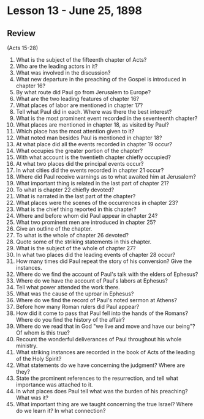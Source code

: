 # Lesson 13 - June 25, 1898

## Review
(Acts 15-28)

1. What is the subject of the fifteenth chapter of Acts?
2. Who are the leading actors in it?
3. What was involved in the discussion?
4. What new departure in the preaching of the Gospel is introduced in chapter 16?
5. By what route did Paul go from Jerusalem to Europe?
6. What are the two leading features of chapter 16?
7. What places of labor are mentioned in chapter 17?
8. Tell what Paul did in each. Where was there the best interest?
9. What is the most prominent event recorded in the seventeenth chapter?
10. What places are mentioned in chapter 18, as visited by Paul?
11. Which place has the most attention given to it?
12. What noted man besides Paul is mentioned in chapter 18?
13. At what place did all the events recorded in chapter 19 occur?
14. What occupies the greater portion of the chapter?
15. With what account is the twentieth chapter chiefly occupied?
16. At what two places did the principal events occur?
17. In what cities did the events recorded in chapter 21 occur?
18. Where did Paul receive warnings as to what awaited him at Jerusalem?
19. What important thing is related in the last part of chapter 21?
20. To what is chapter 22 chiefly devoted?
21. What is narrated in the last part of the chapter?
22. What places were the scenes of the occurrences in chapter 23?
23. What is the chief thing reported in this chapter?
24. Where and before whom did Paul appear in chapter 24?
25. What two prominent men are introduced in chapter 25?
26. Give an outline of the chapter.
27. To what is the whole of chapter 26 devoted?
28. Quote some of the striking statements in this chapter.
29. What is the subject of the whole of chapter 27?
30. In what two places did the leading events of chapter 28 occur?
31. How many times did Paul repeat the story of his conversion? Give the instances.
32. Where do we find the account of Paul's talk with the elders of Ephesus?
33. Where do we have the account of Paul's labors at Ephesus?
34. Tell what power attended the work there.
35. What was the cause of the uproar in Ephesus?
36. Where do we find the record of Paul's noted sermon at Athens?
37. Before how many Roman rulers did Paul appear?
38. How did it come to pass that Paul fell into the hands of the Romans? Where do you find the history of the affair?
39. Where do we read that in God "we live and move and have our being"? Of whom is this true?
40. Recount the wonderful deliverances of Paul throughout his whole ministry.
41. What striking instances are recorded in the book of Acts of the leading of the Holy Spirit?
42. What statements do we have concerning the judgment? Where are they?
43. State the prominent references to the resurrection, and tell what importance was attached to it.
44. In what places does Paul tell what was the burden of his preaching? What was it?
45. What important thing are we taught concerning the true Israel? Where do we learn it? In what connection?